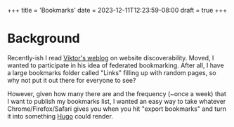 +++
title = 'Bookmarks'
date = 2023-12-11T12:23:59-08:00
draft = true
+++

# Background

Recently-ish I read [Viktor's
weblog](https://www.marginalia.nu/log/19-website-discoverability-crisis/) on
website discoverability. Moved, I wanted to participate in his idea of federated
bookmarking. After all, I have a large bookmarks folder called "Links" filling
up with random pages, so why not put it out there for everyone to see? 

However, given how many there are and the frequency (~once a week) that I want
to publish my bookmarks list, I wanted an easy way to take whatever
Chrome/Firefox/Safari gives you when you hit "export bookmarks" and turn it into
something [Hugo](https://gohugo.io/) could render.
